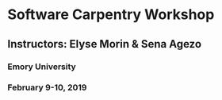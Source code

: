 # Software Carpentry Workshop

## Instructors: Elyse Morin & Sena Agezo

### Emory University
### February 9-10, 2019



